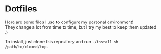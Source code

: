 # Dotfiles

Here are some files I use to configure my personal environment!  
They change a lot from time to time, but I try my best to keep them updated :)

To install, just clone this repository and run `./install.sh /path/to/cloned/top`.
